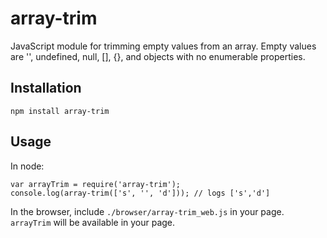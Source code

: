 # array-trim

JavaScript module for trimming empty values from an array. Empty values are '', undefined, null, [], {}, and objects with no enumerable properties.

## Installation

```
npm install array-trim
```

## Usage

In node:

```
var arrayTrim = require('array-trim');
console.log(array-trim(['s', '', 'd'])); // logs ['s','d']
```

In the browser, include `./browser/array-trim_web.js` in your page. `arrayTrim` will
 be available in your page.
